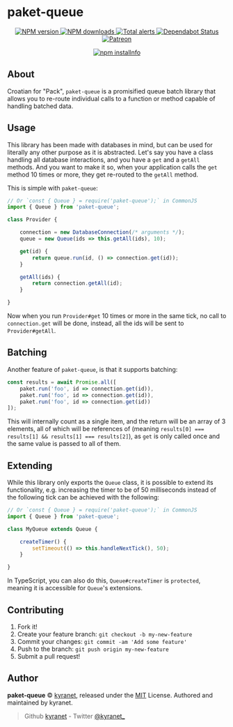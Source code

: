 # paket-queue

<div align="center">
	<p>
		<a href="https://www.npmjs.com/package/paket-queue">
			<img src="https://img.shields.io/npm/v/paket-queue.svg?maxAge=3600" alt="NPM version" />
		</a>
		<a href="https://www.npmjs.com/package/paket-queue">
			<img src="https://img.shields.io/npm/dt/paket-queue.svg?maxAge=3600" alt="NPM downloads" />
		</a>
		<a href="https://lgtm.com/projects/g/kyranet/paket-queue/alerts/">
			<img src="https://img.shields.io/lgtm/alerts/g/kyranet/paket-queue.svg?logo=lgtm&logoWidth=18" alt="Total alerts">
		</a>
		<a href="https://dependabot.com">
			<img src="https://api.dependabot.com/badges/status?host=github&repo=kyranet/paket-queue" alt="Dependabot Status">
		</a>
		<a href="https://www.patreon.com/kyranet">
			<img src="https://img.shields.io/badge/donate-patreon-F96854.svg" alt="Patreon" />
		</a>
	</p>
	<p>
		<a href="https://nodei.co/npm/paket-queue/"><img src="https://nodei.co/npm/paket-queue.png?downloads=true&stars=true" alt="npm installnfo" /></a>
	</p>
</div>

## About

Croatian for "Pack", `paket-queue` is a promisified queue batch library that allows you to re-route individual calls to
a function or method capable of handling batched data.

## Usage

This library has been made with databases in mind, but can be used for literally any other purpose as it is abstracted.
Let's say you have a class handling all database interactions, and you have a `get` and a `getAll` methods. And you want
to make it so, when your application calls the `get` method 10 times or more, they get re-routed to the `getAll` method.

This is simple with `paket-queue`:

```javascript
// Or `const { Queue } = require('paket-queue');` in CommonJS
import { Queue } from 'paket-queue';

class Provider {

	connection = new DatabaseConnection(/* arguments */);
	queue = new Queue(ids => this.getAll(ids), 10);

	get(id) {
		return queue.run(id, () => connection.get(id));
	}

	getAll(ids) {
		return connection.getAll(id);
	}

}
```

Now when you run `Provider#get` 10 times or more in the same tick, no call to `connection.get` will be done, instead,
all the ids will be sent to `Provider#getAll`.

## Batching

Another feature of `paket-queue`, is that it supports batching:

```javascript
const results = await Promise.all([
	paket.run('foo', id => connection.get(id)),
	paket.run('foo', id => connection.get(id)),
	paket.run('foo', id => connection.get(id))
]);
```

This will internally count as a single item, and the return will be an array of 3 elements, all of which will be
references of (meaning `results[0] === results[1] && results[1] === results[2]`), as `get` is only called once and the
same value is passed to all of them.

## Extending

While this library only exports the `Queue` class, it is possible to extend its functionality, e.g. increasing the timer
to be of 50 milliseconds instead of the following tick can be achieved with the following:

```javascript
// Or `const { Queue } = require('paket-queue');` in CommonJS
import { Queue } from 'paket-queue';

class MyQueue extends Queue {

	createTimer() {
		setTimeout(() => this.handleNextTick(), 50);
	}

}
```

In TypeScript, you can also do this, `Queue#createTimer` is `protected`, meaning it is accessible for `Queue`'s
extensions.

## Contributing

1. Fork it!
1. Create your feature branch: `git checkout -b my-new-feature`
1. Commit your changes: `git commit -am 'Add some feature'`
1. Push to the branch: `git push origin my-new-feature`
1. Submit a pull request!

## Author

**paket-queue** © [kyranet][author], released under the
[MIT][license] License.
Authored and maintained by kyranet.

> Github [kyranet][author] - Twitter [@kyranet_][twitter]

[license]: https://github.com/kyranet/paket-queue/blob/master/LICENSE
[author]: https://github.com/kyranet
[twitter]: https://twitter.com/kyranet_
